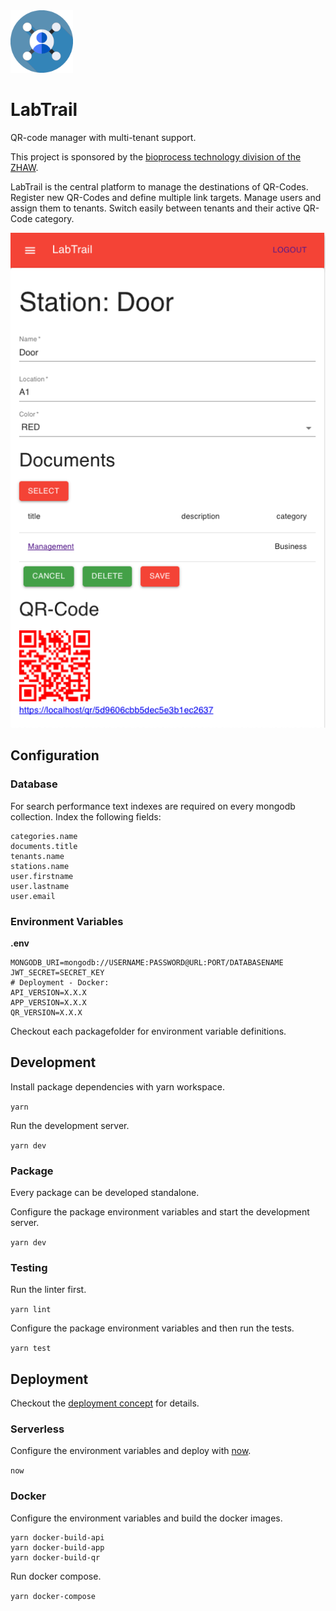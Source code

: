 <img height="100px" width="100px" src="/app/public/favicon.png" alt="Logo" />

# LabTrail

QR-code manager with multi-tenant support.

This project is sponsored by the [bioprocess technology division of the ZHAW](https://www.zhaw.ch/en/lsfm/institutes-centres/icbt/biocatalysis-and-process-technology/).

LabTrail is the central platform to manage the destinations of QR-Codes. Register new QR-Codes and define multiple link targets. Manage users and assign them to tenants. Switch easily between tenants and their active QR-Code category.

![Screenshot](/screenshot.png)

## Configuration

### Database

For search performance text indexes are required on every mongodb collection. Index the following fields:

```
categories.name
documents.title
tenants.name
stations.name
user.firstname
user.lastname
user.email
```

### Environment Variables

**.env**

```
MONGODB_URI=mongodb://USERNAME:PASSWORD@URL:PORT/DATABASENAME
JWT_SECRET=SECRET_KEY
# Deployment - Docker:
API_VERSION=X.X.X
APP_VERSION=X.X.X
QR_VERSION=X.X.X
```

Checkout each packagefolder for environment variable definitions.

## Development

Install package dependencies with yarn workspace.

`yarn`

Run the development server.

`yarn dev`

### Package

Every package can be developed standalone.

Configure the package environment variables and start the development server.

`yarn dev`

### Testing

Run the linter first.

`yarn lint`

Configure the package environment variables and then run the tests.

`yarn test`

## Deployment

Checkout the [deployment concept]() for details.

### Serverless

Configure the environment variables and deploy with [now](https://zeit.co/now).

`now`

### Docker

Configure the environment variables and build the docker images.

```
yarn docker-build-api
yarn docker-build-app
yarn docker-build-qr
```

Run docker compose.

`yarn docker-compose`

